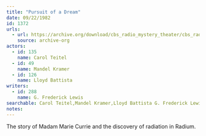 ```yaml
---
title: "Pursuit of a Dream"
date: 09/22/1982
id: 1372
urls: 
  - url: https://archive.org/download/cbs_radio_mystery_theater/cbs_radio_mystery_theater-1351-1399.zip/cbs_radio_mystery_theater-1351-1399%2Fcbsrmt_1372_pursuit_of_a_dream.mp3
    source: archive-org
actors:  
  - id: 135
    name: Carol Teitel  
  - id: 49
    name: Mandel Kramer  
  - id: 126
    name: Lloyd Battista
writers:  
  - id: 288
    name: G. Frederick Lewis
searchable: Carol Teitel,Mandel Kramer,Lloyd Battista G. Frederick Lewis
notes:  
---
```

The story of Madam Marie Currie and the discovery of radiation in Radium.